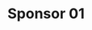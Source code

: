 ---
title:  Sponsor 01
description: > 
  Some sponsor 01 description
logo_url: /img/sponsors/01.jpeg 
---